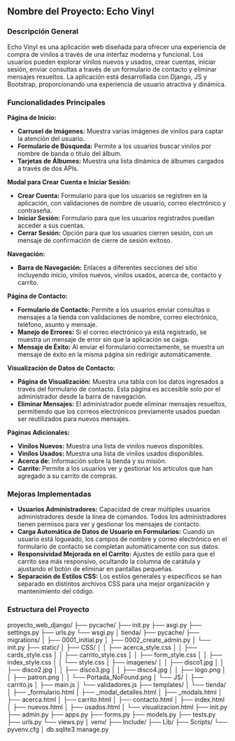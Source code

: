 ## Nombre del Proyecto: Echo Vinyl

### Descripción General
Echo Vinyl es una aplicación web diseñada para ofrecer una experiencia de compra de vinilos a través de una interfaz moderna y funcional. Los usuarios pueden explorar vinilos nuevos y usados, crear cuentas, iniciar sesión, enviar consultas a través de un formulario de contacto y eliminar mensajes resueltos. La aplicación está desarrollada con Django, JS y Bootstrap, proporcionando una experiencia de usuario atractiva y dinámica.

### Funcionalidades Principales

**Página de Inicio:**

- **Carrusel de Imágenes:** Muestra varias imágenes de vinilos para captar la atención del usuario.
- **Formulario de Búsqueda:** Permite a los usuarios buscar vinilos por nombre de banda o título del álbum.
- **Tarjetas de Álbumes:** Muestra una lista dinámica de álbumes cargados a través de dos APIs.

**Modal para Crear Cuenta e Iniciar Sesión:**

- **Crear Cuenta:** Formulario para que los usuarios se registren en la aplicación, con validaciones de nombre de usuario, correo electrónico y contraseña.
- **Iniciar Sesión:** Formulario para que los usuarios registrados puedan acceder a sus cuentas.
- **Cerrar Sesión:** Opción para que los usuarios cierren sesión, con un mensaje de confirmación de cierre de sesión exitoso.

**Navegación:**

- **Barra de Navegación:** Enlaces a diferentes secciones del sitio incluyendo inicio, vinilos nuevos, vinilos usados, acerca de, contacto y carrito.

**Página de Contacto:**

- **Formulario de Contacto:** Permite a los usuarios enviar consultas o mensajes a la tienda con validaciones de nombre, correo electrónico, teléfono, asunto y mensaje.
- **Manejo de Errores:** Si el correo electrónico ya está registrado, se muestra un mensaje de error sin que la aplicación se caiga.
- **Mensaje de Éxito:** Al enviar el formulario correctamente, se muestra un mensaje de éxito en la misma página sin redirigir automáticamente.

**Visualización de Datos de Contacto:**

- **Página de Visualización:** Muestra una tabla con los datos ingresados a través del formulario de contacto. Esta página es accesible solo por el administrador desde la barra de navegación.
- **Eliminar Mensajes:** El administrador puede eliminar mensajes resueltos, permitiendo que los correos electrónicos previamente usados puedan ser reutilizados para nuevos mensajes.

**Páginas Adicionales:**

- **Vinilos Nuevos:** Muestra una lista de vinilos nuevos disponibles.
- **Vinilos Usados:** Muestra una lista de vinilos usados disponibles.
- **Acerca de:** Información sobre la tienda y su misión.
- **Carrito:** Permite a los usuarios ver y gestionar los artículos que han agregado a su carrito de compras.

### Mejoras Implementadas

- **Usuarios Administradores:** Capacidad de crear múltiples usuarios administradores desde la línea de comandos. Todos los administradores tienen permisos para ver y gestionar los mensajes de contacto.
- **Carga Automática de Datos de Usuario en Formularios:** Cuando un usuario está logueado, los campos de nombre y correo electrónico en el formulario de contacto se completan automáticamente con sus datos.
- **Responsividad Mejorada en el Carrito:** Ajustes de estilo para que el carrito sea más responsivo, ocultando la columna de carátula y ajustando el botón de eliminar en pantallas pequeñas.
- **Separación de Estilos CSS:** Los estilos generales y específicos se han separado en distintos archivos CSS para una mejor organización y mantenimiento del código.

### Estructura del Proyecto

proyecto_web_django/
├── pycache/
├── init.py
├── asgi.py
├── settings.py
├── urls.py
└── wsgi.py
│
tienda/
├── pycache/
├── migrations/
│ ├── 0001_initial.py
│ ├── 0002_create_admin.py
│ └── init.py
├── static/
│ ├── CSS/
│ │ ├── acerca_style.css
│ │ ├── cards_style.css
│ │ ├── carrito_style.css
│ │ ├── form_style.css
│ │ ├── index_style.css
│ │ └── style.css
│ ├── imagenes/
│ │ ├── disco1.jpg
│ │ ├── disco2.jpg
│ │ ├── disco3.jpg
│ │ ├── disco4.jpg
│ │ ├── logo.png
│ │ ├── patron.png
│ │ └── Portada_NoFound.png
│ └── JS/
│ ├── carrito.js
│ ├── main.js
│ └── validadores.js
├── templates/
│ └── tienda/
│ ├── _formulario.html
│ ├── _modal_detalles.html
│ ├── _modals.html
│ ├── acerca.html
│ ├── carrito.html
│ ├── contacto.html
│ ├── index.html
│ ├── nuevos.html
│ ├── usados.html
│ └── visualizacion.html
├── init.py
├── admin.py
├── apps.py
├── forms.py
├── models.py
├── tests.py
├── urls.py
└── views.py
│
venv/
├── Include/
├── Lib/
├── Scripts/
└── pyvenv.cfg
│
db.sqlite3
manage.py